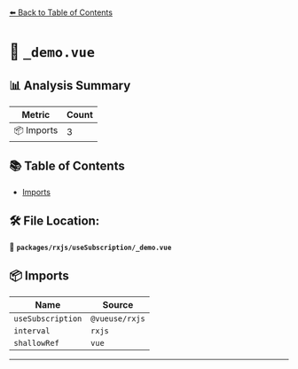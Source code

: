[⬅️ Back to Table of Contents](../../../index.md)

# 📄 `_demo.vue`

## 📊 Analysis Summary

| Metric | Count |
|--------|-------|
| 📦 Imports | 3 |

## 📚 Table of Contents

- [Imports](#imports)

## 🛠️ File Location:
📂 **`packages/rxjs/useSubscription/_demo.vue`**

## 📦 Imports

| Name | Source |
|------|--------|
| `useSubscription` | `@vueuse/rxjs` |
| `interval` | `rxjs` |
| `shallowRef` | `vue` |


---